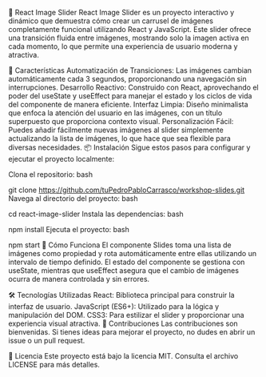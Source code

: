 🎡 React Image Slider
React Image Slider es un proyecto interactivo y dinámico que demuestra cómo crear un carrusel de imágenes completamente funcional utilizando React y JavaScript. Este slider ofrece una transición fluida entre imágenes, mostrando solo la imagen activa en cada momento, lo que permite una experiencia de usuario moderna y atractiva.

🚀 Características
Automatización de Transiciones: Las imágenes cambian automáticamente cada 3 segundos, proporcionando una navegación sin interrupciones.
Desarrollo Reactivo: Construido con React, aprovechando el poder del useState y useEffect para manejar el estado y los ciclos de vida del componente de manera eficiente.
Interfaz Limpia: Diseño minimalista que enfoca la atención del usuario en las imágenes, con un título superpuesto que proporciona contexto visual.
Personalización Fácil: Puedes añadir fácilmente nuevas imágenes al slider simplemente actualizando la lista de imágenes, lo que hace que sea flexible para diversas necesidades.
📦 Instalación
Sigue estos pasos para configurar y ejecutar el proyecto localmente:

Clona el repositorio:
bash

git clone https://github.com/tuPedroPabloCarrasco/workshop-slides.git
Navega al directorio del proyecto:
bash

cd react-image-slider
Instala las dependencias:
bash

npm install
Ejecuta el proyecto:
bash

npm start
🔧 Cómo Funciona
El componente Slides toma una lista de imágenes como propiedad y rota automáticamente entre ellas utilizando un intervalo de tiempo definido. El estado del componente se gestiona con useState, mientras que useEffect asegura que el cambio de imágenes ocurra de manera controlada y sin errores.

🛠️ Tecnologías Utilizadas
React: Biblioteca principal para construir la interfaz de usuario.
JavaScript (ES6+): Utilizado para la lógica y manipulación del DOM.
CSS3: Para estilizar el slider y proporcionar una experiencia visual atractiva.
🌟 Contribuciones
Las contribuciones son bienvenidas. Si tienes ideas para mejorar el proyecto, no dudes en abrir un issue o un pull request.

📄 Licencia
Este proyecto está bajo la licencia MIT. Consulta el archivo LICENSE para más detalles.
